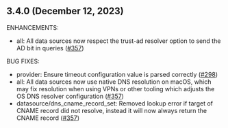 ## 3.4.0 (December 12, 2023)

ENHANCEMENTS:

* all: All data sources now respect the trust-ad resolver option to send the AD bit in queries ([#357](https://github.com/hashicorp/terraform-provider-dns/issues/357))

BUG FIXES:

* provider: Ensure timeout configuration value is parsed correctly ([#298](https://github.com/hashicorp/terraform-provider-dns/issues/298))
* all: All data sources now use native DNS resolution on macOS, which may fix resolution when using VPNs or other tooling which adjusts the OS DNS resolver configuration ([#357](https://github.com/hashicorp/terraform-provider-dns/issues/357))
* datasource/dns_cname_record_set: Removed lookup error if target of CNAME record did not resolve, instead it will now always return the CNAME record ([#357](https://github.com/hashicorp/terraform-provider-dns/issues/357))

